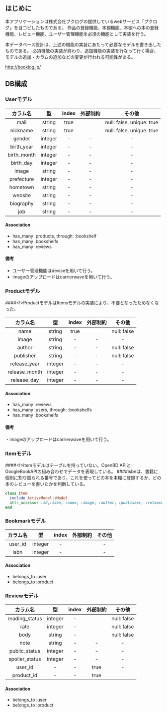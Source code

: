 ## はじめに
本アプリケーションは株式会社ブクログの提供しているwebサービス「ブクログ」を目コピしたものである。
作品の登録機能、本棚機能、本棚への本の登録機能、レビュー機能、ユーザー管理機能を必須の機能として実装を行う。

本データベース設計は、上述の機能の実装にあたって必要なモデルを書き出したものである。
必須機能の実装が終わり、追加機能の実装を行なって行く場合、モデルの追加・カラムの追加などの変更が行われる可能性がある。

http://booklog.jp/

## DB構成



### Userモデル
 | カラム名 | 型 | index | 外部制約|その他 |
  | :---------------: |:---------------:| :----------: | :----------: | :-------:|
  |mail|string|true||null: false, unique: true|
  |nickname|string|true||null: false, unique: true|
  |gender|integer|-|-|-|
  |birth_year|integer|-|-|-|
  |birth_month|integer|-|-|-|
  |birth_day|integer|-|-|-|
  |image|string|-|-|-|
  |prefecture|integer|-|-|-|
  |hometown|string|-|-|-|
  |website|string|-|-|-|
  |biography|string|-|-|-|
  |job|string|-|-|-|

#### Association
  - has_many :products, through: :bookshelf
  - has_many :bookshelfs
  - has_many :reviews

#### 備考
  - ユーザー管理機能はdeviseを用いて行う。
  - imageのアップロードはcarrierwaveを用いて行う。

### Productモデル
####<!>ProductモデルはItemsモデルの実装により、不要となったためなくなった。

 | カラム名 | 型 | index | 外部制約|その他 |
  | :---------------: |:---------------:| :----------: | :----------: | :-------:|
  |name|string|true||null: false|
  |image|string|-|-|-|
  |author|string|-|-|null: false|
  |publisher|string|-|-|null: false|
  |release_year|integer|-|-|-|
  |release_month|integer|-|-|-|
  |release_day|integer|-|-|-|

#### Association
  - has_many :reviews
  - has_many :users, through: :bookshelfs
  - has_many :bookshelfs

#### 備考
  ・imageのアップロードはcarrierwaveを用いて行う。

### Itemモデル
####<!>Itemモデルはテーブルを持っていない。OpenBD APIとGoogleBookAPIの組み合わせでデータを表現している。
####isbnは、書籍に個別に割り振られる番号であり、これを使ってどの本を本棚に登録するか、どの本のレビューを書いたかを判断している。

```ruby:app/models/item.rb
class Item
  include ActiveModel::Model
  attr_accessor :id,:isbn, :name, :image, :author, :publisher, :release_date
end
```

### Bookmarkモデル
 | カラム名 | 型 | index | 外部制約|その他 |
  | :---------------: |:---------------:| :----------: | :----------: | :-------:|
  |user_id|integer|-||-|
  |isbn|integer|-||-|

#### Association
  - belongs_to :user
  - belongs_to :product


### Reviewモデル
 | カラム名 | 型 | index | 外部制約|その他 |
  | :---------------: |:---------------:| :----------: | :----------: | :-------:|
  |reading_status|integer|-||null: false|
  |rate|integer|-||null: false|
  |body|string|-||null: false|
  |note|string|-|-|-|
  |public_status|integer|-|-|-|
  |spoiler_status|integer|-|-|-|
  |user_id|-|-|true|-|
  |product_id|-|-|true||

#### Association
  - belongs_to :user
  - belongs_to :product
